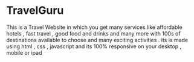 # TravelGuru
This is a Travel Website in which you get many services like affordable hotels , fast travel , good food and drinks and many more with 100s of destinations  available to choose and many exciting activities . its is made using html , css , javascript and its 100% responsive on your desktop , mobile or ipad
